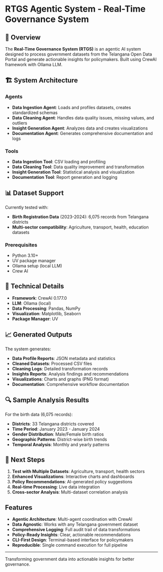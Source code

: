 # RTGS Agentic System - Real-Time Governance System

## 🎯 Overview

The **Real-Time Governance System (RTGS)** is an agentic AI system designed to process government datasets from the Telangana Open Data Portal and generate actionable insights for policymakers. Built using CrewAI framework with Ollama LLM.

## 🏗️ System Architecture

### Agents
- **Data Ingestion Agent**: Loads and profiles datasets, creates standardized schemas
- **Data Cleaning Agent**: Handles data quality issues, missing values, and outliers
- **Insight Generation Agent**: Analyzes data and creates visualizations
- **Documentation Agent**: Generates comprehensive documentation and logs

### Tools
- **Data Ingestion Tool**: CSV loading and profiling
- **Data Cleaning Tool**: Data quality improvement and transformation
- **Insight Generation Tool**: Statistical analysis and visualization
- **Documentation Tool**: Report generation and logging

## 📊 Dataset Support

Currently tested with:
- **Birth Registration Data** (2023-2024): 6,075 records from Telangana districts
- **Multi-sector compatibility**: Agriculture, transport, health, education datasets

### Prerequisites
- Python 3.10+
- UV package manager
- Ollama setup (local LLM)
- Crew AI

## 🔧 Technical Details

- **Framework**: CrewAI 0.177.0
- **LLM**: Ollama (local)
- **Data Processing**: Pandas, NumPy
- **Visualization**: Matplotlib, Seaborn
- **Package Manager**: UV

## 📈 Generated Outputs

The system generates:
- **Data Profile Reports**: JSON metadata and statistics
- **Cleaned Datasets**: Processed CSV files
- **Cleaning Logs**: Detailed transformation records
- **Insights Reports**: Analysis findings and recommendations
- **Visualizations**: Charts and graphs (PNG format)
- **Documentation**: Comprehensive workflow documentation

## 🔍 Sample Analysis Results

For the birth data (6,075 records):
- **Districts**: 33 Telangana districts covered
- **Time Period**: January 2023 - January 2024
- **Gender Distribution**: Male/Female birth ratios
- **Geographic Patterns**: District-wise birth trends
- **Temporal Analysis**: Monthly and yearly patterns

## 🚀 Next Steps

1. **Test with Multiple Datasets**: Agriculture, transport, health sectors
2. **Enhanced Visualizations**: Interactive charts and dashboards
3. **Policy Recommendations**: AI-generated policy suggestions
4. **Real-time Processing**: Live data integration
5. **Cross-sector Analysis**: Multi-dataset correlation analysis

## Features

- **Agentic Architecture**: Multi-agent coordination with CrewAI
- **Data Agnostic**: Works with any Telangana government dataset
- **Comprehensive Logging**: Full audit trail of data transformations
- **Policy-Ready Insights**: Clear, actionable recommendations
- **CLI-First Design**: Terminal-based interface for policymakers
- **Reproducible**: Single command execution for full pipeline

---
 Transforming government data into actionable insights for better governance.
